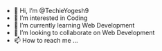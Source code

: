 - 👋 Hi, I’m @TechieYogesh9
- 👀 I’m interested in Coding
- 🌱 I’m currently learning Web Development
- 💞️ I’m looking to collaborate on Web Development
- 📫 How to reach me ...

<!---
TechieYogesh9/TechieYogesh9 is a ✨ special ✨ repository because its `README.md` (this file) appears on your GitHub profile.
You can click the Preview link to take a look at your changes.
--->
